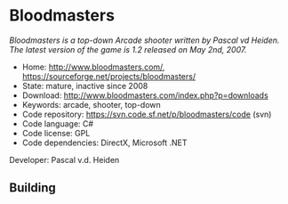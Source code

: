 # Bloodmasters

_Bloodmasters is a top-down Arcade shooter written by Pascal vd Heiden. The latest version of the game is 1.2 released on May 2nd, 2007._

- Home: http://www.bloodmasters.com/, https://sourceforge.net/projects/bloodmasters/
- State: mature, inactive since 2008
- Download: http://www.bloodmasters.com/index.php?p=downloads
- Keywords: arcade, shooter, top-down
- Code repository: https://svn.code.sf.net/p/bloodmasters/code (svn)
- Code language: C#
- Code license: GPL
- Code dependencies: DirectX, Microsoft .NET

Developer: Pascal v.d. Heiden

## Building

